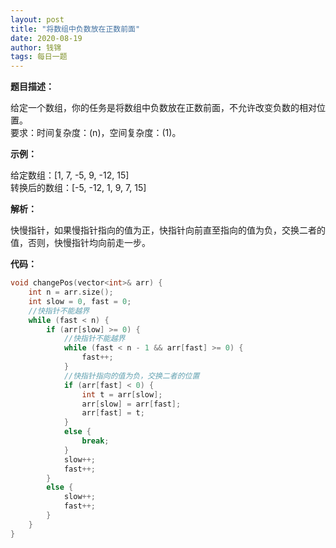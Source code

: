 ```yaml
---
layout: post
title: "将数组中负数放在正数前面"
date: 2020-08-19
author: 钱锦
tags: 每日一题
---
```


**题目描述：**

给定一个数组，你的任务是将数组中负数放在正数前面，不允许改变负数的相对位置。<br>
要求：时间复杂度：(n)，空间复杂度：(1)。

**示例：**

给定数组：[1, 7, -5, 9, -12, 15]<br>
转换后的数组：[-5, -12, 1, 9, 7, 15]

**解析：**

快慢指针，如果慢指针指向的值为正，快指针向前直至指向的值为负，交换二者的值，否则，快慢指针均向前走一步。

**代码：**

```cpp
void changePos(vector<int>& arr) {
	int n = arr.size();
	int slow = 0, fast = 0;
    //快指针不能越界
	while (fast < n) {
		if (arr[slow] >= 0) {
            //快指针不能越界
			while (fast < n - 1 && arr[fast] >= 0) {
				fast++;
			}
            //快指针指向的值为负，交换二者的位置
			if (arr[fast] < 0) {
				int t = arr[slow];
				arr[slow] = arr[fast];
				arr[fast] = t;
			}
			else {
				break;
			}
			slow++;
			fast++;
		}
		else {
			slow++;
			fast++;
		}
	}
}
```
